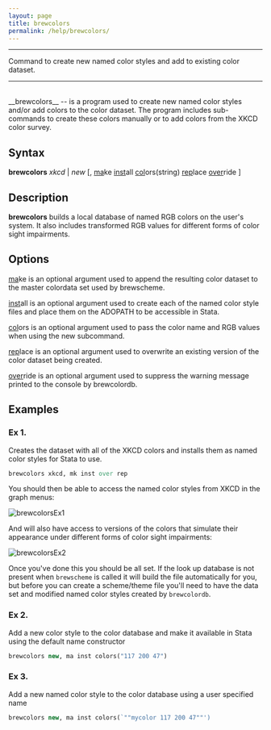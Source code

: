 ```yaml
---
layout: page
title: brewcolors
permalink: /help/brewcolors/
---
```



<hr>
Command to create new named color styles and add to existing color dataset.
<hr>

<br>  
__brewcolors__ -- is a program used to create new named color styles and/or add colors to the color dataset.  The program includes sub-commands to create these colors manually or to add colors from the XKCD color survey.
 
## Syntax
 
__brewcolors__ <em>xkcd</em> | <em>new</em> [, <u>ma</u>ke <u>inst</u>all <u>col</u>ors(string) <u>rep</u>lace <u>over</u>ride ]
 
## Description
 
__brewcolors__ builds a local database of named RGB colors on the user's system.  It also includes transformed RGB values for different forms of color sight impairments.
 
## Options
 
<u>ma</u>ke is an optional argument used to append the resulting color dataset to the master colordata set used by brewscheme.
 
<u>inst</u>all is an optional argument used to create each of the named color style files and place them on the ADOPATH to be accessible in Stata.
 
<u>col</u>ors is an optional argument used to pass the color name and RGB values when using the new subcommand.
 
<u>rep</u>lace is an optional argument used to overwrite an existing version of the color dataset being created.
 
<u>over</u>ride is an optional argument used to suppress the warning message printed to the console by brewcolordb.
 
## Examples

### Ex 1. 
Creates the dataset with all of the XKCD colors and installs them as named color styles for Stata to use.

```Stata
brewcolors xkcd, mk inst over rep
``` 

You should then be able to access the named color styles from XKCD in the graph menus:

![brewcolorsEx1](http://wbuchanan.github.io/brewscheme/img/brewcolorsex1.png)

And will also have access to versions of the colors that simulate their appearance under different forms of color sight impairments:

![brewcolorsEx2](http://wbuchanan.github.io/brewscheme/img/brewcolorsex2.png)

Once you've done this you should be all set.  If the look up database is not present when `brewscheme` is called it will build the file automatically for you, but before you can create a scheme/theme file you'll need to have the data set and modified named color styles created by `brewcolordb`.

### Ex 2.
Add a new color style to the color database and make it available in Stata using the default name constructor

```Stata
brewcolors new, ma inst colors("117 200 47")
```

### Ex 3.
Add a new named color style to the color database using a user specified name

```Stata
brewcolors new, ma inst colors(`""mycolor 117 200 47""')
```



